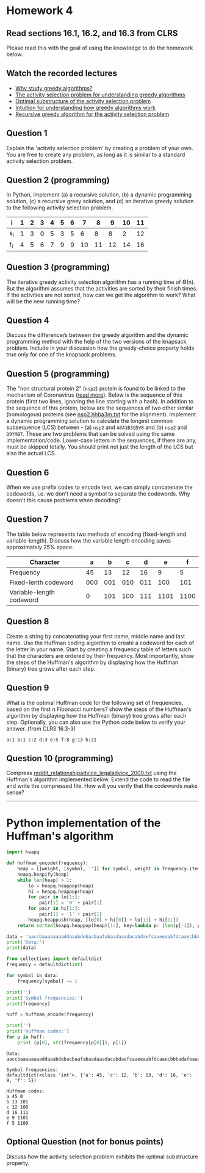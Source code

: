 # Homework 4

## Read sections 16.1, 16.2, and 16.3 from CLRS
Please read this with the goal of using the knowledge to do the homework below.

## Watch the recorded lectures
- [Why study greedy algorithms?](https://youtu.be/gHWxmb_nVpY)
- [The activity selection problem for understanding greedy algorithms](https://youtu.be/tEfVXgrP6WU)
- [Optimal substructure of the activity selection problem](https://youtu.be/LmlHHSr7gys)
- [Intuition for understanding how greedy algorithms work](https://youtu.be/BWlXudP7Unk)
- [Recursive greedy algorithm for the activity selection problem](https://youtu.be/alybycFq2mU)


## Question 1
Explain the 'activity selection problem' by creating a problem of your own. You are free to create any problem, as long as it is similar to a standard activity selection problem.

## Question 2 (programming)
In Python, implement (a) a recursive solution, (b) a dynamic programming solution, (c) a recursive greey solution, and (d) an iterative greedy solution to the following activity selection problem.

i  |  1 |  2 |  3 | 4 | 5 | 6 | 7 | 8 | 9 | 10 | 11
-- | -- | -- | -- | -- | -- | -- | -- | -- | -- | --  | --
s<sub>i</sub> |  1 |  3 |  0 | 5 | 3 | 5 | 6 | 8 | 8 | 2 | 12 
f<sub>i</sub> |  4 |  5 |  6 | 7 | 9 | 9 | 10 | 11 | 12 | 14 | 16

## Question 3 (programming)
The iterative greedy activity selection algorithm has a running time of Ө(n). But the algorithm assumes that the activities are sorted by their finish times. If the activities are not sorted, how can we get the algorithm to work? What will be the new running time?

## Question 4
Discuss the difference/s between the greedy algorithm and the dynamic programming method with the help of the two versions of the knapsack problem. Include in your discussion how the greedy-choice property holds true only for one of the knapsack problems.

## Question 5 (programming)
The "non structural protein 2" (`nsp2`) protein is found to be linked to the mechanism of Coronavirus ([read more](https://onlinelibrary.wiley.com/doi/10.1002/jmv.25719)). Below is the sequence of this protein (first two lines, ignoring the line starting with a hash). In addition to the sequence of this protein, below are the sequences of two other similar (homologous) proteins (see [nsp2.hhba3m.txt](./nsp2.hhba3m.txt) for the alignment). Implement a dynamic programming solution to calculate the longest common subsequence (LCS) between - (a) `nsp2` and `A0A1B3Q5V8` and (b) `nsp2` and `Q9YMB7`. These are two problems that can be solved using the same implementation/code. Lower-case letters in the sequences, if there are any, must be skipped totally. You should print not just the length of the LCS but also the actual LCS.

## Question 6
When we use prefix codes to encode text, we can simply concatenate the codewords, i.e. we don't need a symbol to separate the codewords. Why doesn't this cause problems when decoding?

## Question 7
The table below represents two methods of encoding (fixed-length and variable-length). Discuss how the variable length encoding saves approximately 25% space.

Character |  a |  b |  c |  d |  e |  f 
-- | -- | -- | -- | -- | -- | -- 
Frequency | 45 | 13 | 12 | 16 | 9 | 5
Fixed-lenth codeword | 000 | 001 | 010 | 011 | 100 | 101
Variable-length codeword |  0 |  101 | 100 | 111 | 1101 | 1100

## Question 8
Create a string by concatenating your first name, middle name and last name. Use the Huffman coding algorithm to create a codeword for each of the letter in your name. Start by creating a frequency table of letters such that the characters are ordered by their frequency. Most importantly, show the steps of the Huffman's algorithm by displaying how the Huffman (binary) tree grows after each step.

## Question 9 
What is the optimal Huffman code for the following set of frequencies, based on the first n Fibonacci numbers? show the steps of the Huffman's algorithm by displaying how the Huffman (binary) tree grows after each step. Optionally, you can also use the Python code below to verify your answer. (from CLRS 16.3-3)
```
a:1 b:1 c:2 d:3 e:5 f:8 g:13 h:21
```

## Question 10 (programming)
Compress [reddit_relationshipadvice_legaladvice_2000.txt](./reddit_relationshipadvice_legaladvice_2000.txt) using the Huffman's algorithm implemented below. Extend the code to read the file and write the compressed file. How will you verify that the codewords make sense?

----
# Python implementation of the Huffman's algorithm 
```python
import heapq

def huffman_encode(frequency):
    heap = [[weight, [symbol, '']] for symbol, weight in frequency.items()]
    heapq.heapify(heap)
    while len(heap) > 1:
        lo = heapq.heappop(heap)
        hi = heapq.heappop(heap)
        for pair in lo[1:]:
            pair[1] = '0' + pair[1]
        for pair in hi[1:]:
            pair[1] = '1' + pair[1]
        heapq.heappush(heap, [lo[0] + hi[0]] + lo[1:] + hi[1:])
    return sorted(heapq.heappop(heap)[1:], key=lambda p: (len(p[-1]), p))

data = 'aaccbaaaaaaaaddaaabdebacbaafabaadaaadacabdaefcaaeeaabfdcaaecbbbadafeaaaadadfbdcdabdeccdcadaadbaeaaec'
print('Data:')
print(data)

from collections import defaultdict
frequency = defaultdict(int)

for symbol in data:
    frequency[symbol] += 1

print('')
print('Symbol frequencies:')
print(frequency)

huff = huffman_encode(frequency)

print('')
print('Huffman codes:')
for p in huff:
    print (p[0], str(frequency[p[0]]), p[1])
```
```
Data:
aaccbaaaaaaaaddaaabdebacbaafabaadaaadacabdaefcaaeeaabfdcaaecbbbadafeaaaadadfbdcdabdeccdcadaadbaeaaec

Symbol frequencies:
defaultdict(<class 'int'>, {'a': 45, 'c': 12, 'b': 13, 'd': 16, 'e': 9, 'f': 5})

Huffman codes:
a 45 0
b 13 101
c 12 100
d 16 111
e 9 1101
f 5 1100
```

## Optional Question (not for bonus points)
Discuss how the activity selection problem exhibits the optimal substructure property.

